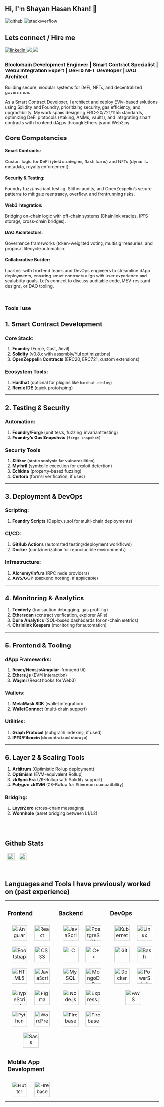 ## Hi, I'm Shayan Hasan Khan! 👋

<a href="https://github.com/https://github.com/ShayanHasanKhan0" target="_blank">
<img src=https://img.shields.io/badge/github-%2324292e.svg?&style=for-the-badge&logo=github&logoColor=white alt=github style="margin-bottom: 5px;" />
</a>
<a href="https://stackoverflow.com/users/13081751/shayan-hasan-khan" target="_blank">
<img src=https://img.shields.io/badge/stackoverflow-%23F28032.svg?&style=for-the-badge&logo=stackoverflow&logoColor=white alt=stackoverflow style="margin-bottom: 5px;" />
</a>  
  
## Lets connect / Hire me
<a href="https://www.linkedin.com/in/shayan-hasan-khan-5366191b7/" target="_blank">
<img src=https://img.shields.io/badge/linkedin-%231E77B5.svg?&style=for-the-badge&logo=linkedin&logoColor=white alt=linkedin style="margin-bottom: 5px;" />
</a>
<a href="https://www.upwork.com/freelancers/~01e54f09c4f2852728?mp_source=share" target="_blank">
<img src="https://img.shields.io/badge/Upwork-73bb44?style=for-the-badge&logo=upwork&logoColor=black" />
</a>  
<a href="https://stackoverflow.com/users/https://stackoverflow.com/users/13081751/shayan-hasan-khan" target="_blank">
<img src="https://img.shields.io/badge/Fiverr-00b22d?style=for-the-badge&logo=fiverr&logoColor=black" />
</a>

### Blockchain Development Engineer | Smart Contract Specialist | Web3 Integration Expert | DeFi & NFT Developer | DAO Architect

Building secure, modular systems for DeFi, NFTs, and decentralized governance.

As a Smart Contract Developer, I architect and deploy EVM-based solutions using Solidity and Foundry, prioritizing security, gas efficiency, and upgradability. My work spans designing ERC-20/721/1155 standards, optimizing DeFi protocols (staking, AMMs, vaults), and integrating smart contracts with frontend dApps through Ethers.js and Web3.py.

## Core Competencies

#### Smart Contracts:

Custom logic for DeFi (yield strategies, flash loans) and NFTs (dynamic metadata, royalty enforcement).

#### Security & Testing:

Foundry fuzz/invariant testing, Slither audits, and OpenZeppelin’s secure patterns to mitigate reentrancy, overflow, and frontrunning risks.

#### Web3 Integration:

Bridging on-chain logic with off-chain systems (Chainlink oracles, IPFS storage, cross-chain bridges).

#### DAO Architecture:

Governance frameworks (token-weighted voting, multisig treasuries) and proposal lifecycle automation.

#### Collaborative Builder:

I partner with frontend teams and DevOps engineers to streamline dApp deployments, ensuring smart contracts align with user experience and scalability goals. Let’s connect to discuss auditable code, MEV-resistant designs, or DAO tooling.

<br/>

### Tools I use
## 1. Smart Contract Development  
### Core Stack:  
1. **Foundry** (Forge, Cast, Anvil)  
2. **Solidity** (v0.8.x with assembly/Yul optimizations)  
3. **OpenZeppelin Contracts** (ERC20, ERC721, custom extensions)  

### Ecosystem Tools:  
1. **Hardhat** (optional for plugins like `hardhat-deploy`)  
2. **Remix IDE** (quick prototyping)  

---

## 2. Testing & Security  
### Automation:  
1. **Foundry/Forge** (unit tests, fuzzing, invariant testing)  
2. **Foundry’s Gas Snapshots** (`forge snapshot`)  

### Security Tools:  
1. **Slither** (static analysis for vulnerabilities)  
2. **Mythril** (symbolic execution for exploit detection)  
3. **Echidna** (property-based fuzzing)  
4. **Certora** (formal verification, if used)  

---

## 3. Deployment & DevOps  
### Scripting:  
1. **Foundry Scripts** (Deploy.s.sol for multi-chain deployments)  

### CI/CD:  
1. **GitHub Actions** (automated testing/deployment workflows)  
2. **Docker** (containerization for reproducible environments)  

### Infrastructure:  
1. **Alchemy/Infura** (RPC node providers)  
2. **AWS/GCP** (backend hosting, if applicable)  

---

## 4. Monitoring & Analytics  
1. **Tenderly** (transaction debugging, gas profiling)  
2. **Etherscan** (contract verification, explorer APIs)  
3. **Dune Analytics** (SQL-based dashboards for on-chain metrics)  
4. **Chainlink Keepers** (monitoring for automation)  

---

## 5. Frontend & Tooling  
### dApp Frameworks:  
1. **React/Next.js/Angular** (frontend UI)  
2. **Ethers.js** (EVM interaction)  
3. **Wagmi** (React hooks for Web3)  

### Wallets:  
1. **MetaMask SDK** (wallet integration)  
2. **WalletConnect** (multi-chain support)  

### Utilities:  
1. **Graph Protocol** (subgraph indexing, if used)  
2. **IPFS/Filecoin** (decentralized storage)  

---

## 6. Layer 2 & Scaling Tools  
1. **Arbitrum** (Optimistic Rollup deployment)  
2. **Optimism** (EVM-equivalent Rollup)  
3. **zkSync Era** (ZK-Rollup with Solidity support)  
4. **Polygon zkEVM** (ZK-Rollup for Ethereum compatibility)  

### Bridging:  
1. **LayerZero** (cross-chain messaging)  
2. **Wormhole** (asset bridging between L1/L2)  
<br/>

<br/>

## Github Stats

<table><tr><td valign="top" width="50%">

<img src="https://github-readme-stats.vercel.app/api?username=ShayanHasanKhan0&show_icons=true&count_private=true&hide_border=true" align="left" style="width: 100%" />

</td><td valign="top" width="50%">

<img src="https://github-readme-stats.vercel.app/api/top-langs/?username=ShayanHasanKhan0&hide_border=true&layout=compact" align="left" style="width: 100%" />

</td></tr></table>

<br/>

## Languages and Tools I have previously worked on (past experience)

<table><tr><td valign="top" width="33%">

### Frontend

<div align="center">  
<img style="margin: 10px" src="https://profilinator.rishav.dev/skills-assets/angularjs-original.svg" alt="Angular" height="50" />
<img style="margin: 10px" src="https://profilinator.rishav.dev/skills-assets/react-original-wordmark.svg" alt="React" height="50" />
<img style="margin: 10px" src="https://profilinator.rishav.dev/skills-assets/bootstrap-plain.svg" alt="Bootstrap" height="50" />  
<img style="margin: 10px" src="https://profilinator.rishav.dev/skills-assets/css3-original-wordmark.svg" alt="CSS3" height="50" />  
<img style="margin: 10px" src="https://profilinator.rishav.dev/skills-assets/html5-original-wordmark.svg" alt="HTML5" height="50" />  
<img style="margin: 10px" src="https://profilinator.rishav.dev/skills-assets/javascript-original.svg" alt="JavaScript" height="50" />  
<img style="margin: 10px" src="https://profilinator.rishav.dev/skills-assets/typescript-original.svg" alt="TypeScript" height="50" />  
<img style="margin: 10px" src="https://profilinator.rishav.dev/skills-assets/figma-icon.svg" alt="Figma" height="50" />  
<img style="margin: 10px" src="https://profilinator.rishav.dev/skills-assets/python-original.svg" alt="Python" height="50" />  
<img style="margin: 10px" src="https://profilinator.rishav.dev/skills-assets/wordpress.png" alt="WordPress" height="50" />  
<img style="margin: 10px" src="https://profilinator.rishav.dev/skills-assets/sass-original.svg" alt="Sass" height="50" />  
</div>

### Mobile App Development

<div align="center">  
<a href="https://flutter.dev/" target="_blank"><img style="margin: 10px" src="https://profilinator.rishav.dev/skills-assets/flutterio-icon.svg" alt="Flutter" height="50" /></a>  
<a href="https://firebase.google.com/" target="_blank"><img style="margin: 10px" src="https://profilinator.rishav.dev/skills-assets/firebase.png" alt="Firebase" height="50" /></a>  
</div>
</div>

</td><td valign="top" width="33%">

### Backend

<div align="center">  
<img style="margin: 10px" src="https://profilinator.rishav.dev/skills-assets/javascript-original.svg" alt="JavaScript" height="50" />  
<img style="margin: 10px" src="https://profilinator.rishav.dev/skills-assets/postgresql-original-wordmark.svg" alt="PostgreSQL" height="50" />  
<img style="margin: 10px" src="https://profilinator.rishav.dev/skills-assets/c-original.svg" alt="C" height="50" />  
<img style="margin: 10px" src="https://profilinator.rishav.dev/skills-assets/cplusplus-original.svg" alt="C++" height="50" />  
<img style="margin: 10px" src="https://profilinator.rishav.dev/skills-assets/mysql-original-wordmark.svg" alt="MySQL" height="50" />  
<img style="margin: 10px" src="https://profilinator.rishav.dev/skills-assets/mongodb-original-wordmark.svg" alt="MongoDB" height="50" />  
<img style="margin: 10px" src="https://profilinator.rishav.dev/skills-assets/nodejs-original-wordmark.svg" alt="Node.js" height="50" />  
<img style="margin: 10px" src="https://profilinator.rishav.dev/skills-assets/express-original-wordmark.svg" alt="Express.js" height="50" />  
<img style="margin: 10px" src="https://profilinator.rishav.dev/skills-assets/firebase.png" alt="Firebase" height="50" />
<img style="margin: 10px" src="https://profilinator.rishav.dev/skills-assets/django-original.svg" alt="Firebase" height="50" />
</div>

</td><td valign="top" width="33%">

### DevOps

<div align="center">  
<img style="margin: 10px" src="https://profilinator.rishav.dev/skills-assets/kubernetes-icon.svg" alt="Kubernetes" height="50" />  
<img style="margin: 10px" src="https://profilinator.rishav.dev/skills-assets/linux-original.svg" alt="Linux" height="50" />  
<img style="margin: 10px" src="https://profilinator.rishav.dev/skills-assets/git-scm-icon.svg" alt="Git" height="50" />  
<img style="margin: 10px" src="https://profilinator.rishav.dev/skills-assets/gnu_bash-icon.svg" alt="Bash" height="50" />  
<img style="margin: 10px" src="https://profilinator.rishav.dev/skills-assets/docker-original-wordmark.svg" alt="Docker" height="50" />  
<img style="margin: 10px" src="https://profilinator.rishav.dev/skills-assets/powershell.png" alt="PowerShell" height="50" />  
<img style="margin: 10px" src="https://profilinator.rishav.dev/skills-assets/amazonwebservices-original-wordmark.svg" alt="AWS" height="50" />  
</div>

</td></tr></table>

<br/>

<br/>

<br />

